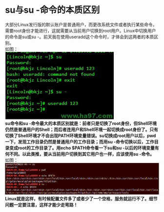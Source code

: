 # su与su -命令的本质区别  
大部分Linux发行版的默认账户是普通用户，而更改系统文件或者执行某些命令，需要root身份才能进行，这就需要从当前用户切换到root用户。Linux中切换用户的命令是su或su -。前天我在使用useradd这个命令时，才体会到这两者的本质区别。  
如图：  
![su](images/su.jpg "su")  
**su命令和su -命令最大的本质区别就是：前者只是切换了root身份，但Shell环境仍然是普通用户的Shell；而后者连用户和Shell环境一起切换成root身份了。只有切换了Shell环境才不会出现PATH环境变量错误。su切换成root用户以后，pwd一下，发现工作目录仍然是普通用户的工作目录；而用su -命令切换以后，工作目录变成root的工作目录了。用echo $PATH命令看一下su和su -以后的环境变量有何不同。以此类推，要从当前用户切换到其它用户也一样，应该使用su -命令。**  
如图：  
![su](images/su_.PNG "su -") 
**Linux就是这样，有时候配置文件多了或者少了一个空格，服务就运行不了。细节问题一定要注意，这样才能少走弯路！**
